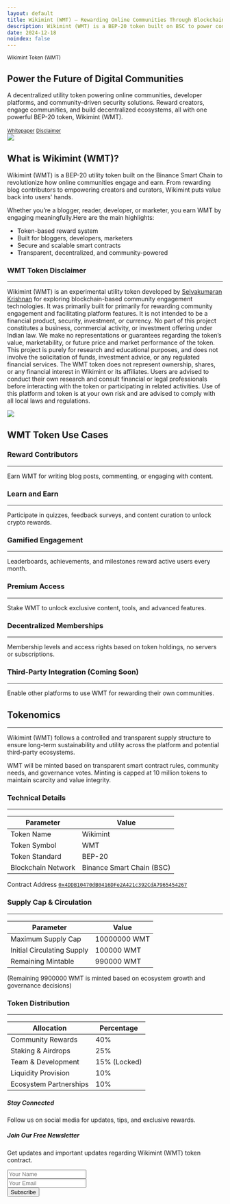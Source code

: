 ```yaml
---
layout: default
title: Wikimint (WMT) – Rewarding Online Communities Through Blockchain
description: Wikimint (WMT) is a BEP-20 token built on BSC to power content creators and communities. Earn rewards by writing, engaging, and staking. Claim your free airdrop now.
date: 2024-12-18
noindex: false
---
```

  <section class="hero bg-light py-5 mt-0">
      <div class="container">
      <div class="row">
            <div class="col-md-6 d-flex align-items-center">
                <div>
                    <small>Wikimint Token (WMT)</small>
                    <h1>Power the Future of Digital Communities</h1>
                    <p>A decentralized utility token powering online communities, developer platforms, and community-driven security solutions. Reward creators, engage communities, and build decentralized ecosystems, all with one powerful BEP-20 token, Wikimint (WMT).</p>
                    <a href="/wmt/whitepaper.pdf" target="_blank" class="btn btn-primary btn-lg"><small>Whitepaper</small></a> <a href="#disclaimer" class="btn btn-primary-outline border-primary btn-lg text-primary"><small>Disclaimer</small></a>
                </div>
            </div>
                    <div class="col-md-6">
        <img class="w-100" src="/wmt/assets/images/wikimint-wmt-token-contract-decentralized-community-management.webp"/>
        </div>
      </div>
      </div>
  </section>


  <section class="bg-light pb-5 mt-0">
      <div class="container">
             <div class="text-white bg-dark rounded-5 p-5 p-md-5">
      <div class="row">
            <div class="col-md-6">
                    <h2 class="display-6 lead fw-medium">What is Wikimint (WMT)?</h2>
                    <p>Wikimint (WMT) is a BEP-20 utility token built on the Binance Smart Chain to revolutionize how online communities engage and earn. From rewarding blog contributors to empowering creators and curators, Wikimint puts value back into users' hands.</p>
            </div>
                    <div class="col-md-6 ps-md-5">
        <p>Whether you’re a blogger, reader, developer, or marketer, you earn WMT by engaging meaningfully.Here are the main highlights:</p>
 <ul class="list-group list-group-flush">
  <li class="list-group-item ps-0 bg-transparent text-white">Token-based reward system</li>
  <li class="list-group-item ps-0 bg-transparent text-white">Built for bloggers, developers, marketers</li>
  <li class="list-group-item ps-0 bg-transparent text-white">Secure and scalable smart contracts</li>
  <li class="list-group-item ps-0 bg-transparent text-white">Transparent, decentralized, and community-powered</li>
</ul>
        </div>
      </div>
      </div>
      <div class="alert alert-warning mt-5 p-5" role="alert" id="disclaimer">
      <h3>WMT Token Disclaimer</h3><hr/>
<p>Wikimint (WMT) is an experimental utility token developed by <a href="https://sk.wikimint.com" target="_blank">Selvakumaran Krishnan</a> for exploring blockchain-based community engagement technologies. It was primarily built for primarily for rewarding community engagement and facilitating platform features. It is not intended to be a financial product, security, investment, or currency. No part of this project constitutes a business, commercial activity, or investment offering under Indian law. We make no representations or guarantees regarding the token’s value, marketability, or future price and market performance of the token. This project is purely for research and educational purposes, and does not involve the solicitation of funds, investment advice, or any regulated financial services. The WMT token does not represent ownership, shares, or any financial interest in Wikimint or its affiliates. Users are advised to conduct their own research and consult financial or legal professionals before interacting with the token or participating in related activities. Use of this platform and token is at your own risk and are advised to comply with all local laws and regulations.</p>
                        <a name="usecase"></a>

</div>
      </div>
  </section>



  <section class="py-5 mt-0">
      <div class="container">
      <div class="row">
                         <div class="col-md-6">
        <img class="w-75 mx-auto d-block sticky-top"  style="top:120px;z-index:10;" src="/wmt/assets/images/wikimint-wmt-256.webp"/>
        </div>
            <div class="col-md-6">
                    <h2 class="display-5 fw-bold lead sticky-top d-block py-3 w-100 bg-white" style="top:62px;z-index:10;"><span class="d-none">WMT</span> Token Use Cases</h2>
                    <div class="w-75">
                        <h3>Reward Contributors</h3>
                        <hr/>
                        <p>Earn WMT for writing blog posts, commenting, or engaging with content.</p>
                        <h3>Learn and Earn</h3>
                        <hr/>
                        <p>Participate in quizzes, feedback surveys, and content curation to unlock crypto rewards.</p>
                        <h3>Gamified Engagement</h3>
                        <hr/>
                        <p>Leaderboards, achievements, and milestones reward active users every month.</p>
                        <h3>Premium Access</h3>
                        <hr/>
                        <p>Stake WMT to unlock exclusive content, tools, and advanced features.</p>
                        <h3>Decentralized Memberships</h3>
                        <hr/>
                        <p>Membership levels and access rights based on token holdings, no servers or subscriptions.</p>
                        <h3>Third-Party Integration (Coming Soon)</h3>
                        <hr/>
                        <p>Enable other platforms to use WMT for rewarding their own communities.</p>
                        <a name="tokenomics"></a>
                    </div>
            </div>
      </div>
      </div>
  </section>


  <section class="bg-dark text-white py-5 mt-0">
      <div class="container">
      <div class="row">
            <div class="col-md-6">
                    <div class="sticky-top" style="top:120px;z-index:10;">
                        <h2 class="display-3 lead fw-medium">Tokenomics</h2><hr/>
                        <p>Wikimint (WMT) follows a controlled and transparent supply structure to ensure long-term sustainability and utility across the platform and potential third-party ecosystems.</p>
                        <div class="alert alert-black rounded-0 border-0 border-start border-primary border-5" role="alert">
                        <p>WMT will be minted based on transparent smart contract rules, community needs, and governance votes. Minting is capped at 10 million tokens to maintain scarcity and value integrity.</p></div>
                    </div>
            </div>
                    <div class="col-md-6 ps-md-5">
<h3>Technical Details</h3>
<hr/>

<table class="table table-dark table-hover table-transparent">
  <thead>
    <tr>
      <th scope="col">Parameter</th>
      <th scope="col">Value</th>
    </tr>
  </thead>
  <tbody>
    <tr>
      <td>Token Name</td>
      <td>Wikimint</td>
    </tr>
    <tr>
      <td>Token Symbol</td>
      <td>WMT</td>
    </tr>
    <tr>
      <td>Token Standard</td>
      <td>BEP-20</td>
    </tr>
    <tr>
      <td>Blockchain Network</td>
      <td>Binance Smart Chain (BSC)</td>
    </tr>
  </tbody>
</table>

<span class="badge text-bg-secondary fw-light mb-3">Contract Address</span>
<code class="pre d-block fs-5 text-secondary"><a href="https://bscscan.com/token/0x4DDB10470dB0416DFe2A421c392CdA7965454267" target="_blank">0x4DDB10470dB0416DFe2A421c392CdA7965454267</a></code>

<h3 class="mt-5">Supply Cap & Circulation</h3>
<hr/>
<table class="table table-dark table-hover table-transparent">
  <thead>
    <tr>
      <th scope="col">Parameter</th>
      <th scope="col">Value</th>
    </tr>
  </thead>
  <tbody>
    <tr>
      <td>Maximum Supply Cap</td>
      <td><span class="counter display-6 lead fw-bold" data-target="10000000">10000000</span> WMT</td>
    </tr>
    <tr>
      <td>Initial Circulating Supply</td>
      <td><span class="counter display-6 lead fw-bold" data-target="100000">100000</span> WMT</td>
    </tr>
    <tr>
      <td>Remaining Mintable</td>
      <td><span class="counter display-6 lead fw-bold" data-target="9900000">990000</span> WMT</td>
    </tr>

  </tbody>
</table>
<p class="d-block">(Remaining 9900000 WMT is minted based on ecosystem growth and governance decisions)</p>

<h3 class="mt-5">Token Distribution</h3>
<hr/>
<table class="table table-dark table-hover table-transparent">
  <thead>
    <tr>
      <th scope="col">Allocation</th>
      <th scope="col">Percentage</th>
    </tr>
  </thead>
  <tbody>
    <tr>
      <td>Community Rewards</td>
      <td><span class="counter" data-target="40">40</span>%</td>
    </tr>
    <tr>
      <td>Staking & Airdrops</td>
      <td><span class="counter" data-target="25">25</span>%</td>
    </tr>
    <tr>
      <td>Team & Development</td>
      <td><span class="counter" data-target="15">15</span>% (Locked)</td>
    </tr>
        <tr>
      <td>Liquidity Provision</td>
      <td><span class="counter" data-target="10">10</span>%</td>
    </tr>
    <tr>
      <td>Ecosystem Partnerships</td>
      <td><span class="counter" data-target="10">10</span>%</td>
    </tr>
  </tbody>
</table>
        </div>
      </div>
      </div>
  </section>


  <section class="bg-primary py-5 mt-0">
      <div class="container">
       <div class="bg-white my-5 rounded-5 p-5 p-md-5">
           <div class="row align-items-center">
               <!-- Left Side: Social Icons & Info -->
               <div class="col-md-6 mb-4 mb-md-0 pe-md-5">
                 <h5 class="text-uppercase">Stay Connected</h5>
                 <p>Follow us on social media for updates, tips, and exclusive rewards.</p>
                 <div class="d-flex gap-3">
            <a href="https://twitter.com/wikimint" target="_blank" class="fs-4 text-dark">
              <i class="bi bi-twitter"></i>
            </a>
            <a href="https://www.facebook.com/wikimintofficial" target="_blank" class="fs-4 text-dark">
              <i class="bi bi-facebook"></i>
            </a>
            <a href="https://www.linkedin.com/company/wikimintofficial" target="_blank" class="fs-4 text-dark">
              <i class="bi bi-linkedin"></i>
            </a>
            <a href="https://github.com/wikimint/wmt" target="_blank" class="fs-4 text-dark">
              <i class="bi bi-github"></i>
            </a>
                 </div>
               </div>
               <!-- Right Side: Subscription Form -->
               <div class="col-md-6">
                 <form action="https://www.sendsteed.com/subscribe/" class="email-form" method="post" target="_blank">
            <h5 class="mb-2">Join Our Free Newsletter</h5>
            <p class="small text-muted">Get updates and important updates regarding Wikimint (WMT) token contract.</p>
            <div class="mb-2">
              <input name="n5735" type="text" placeholder="Your Name" class="form-control bg-light" required>
            </div>
            <div class="mb-2">
              <input name="e5735" type="email" placeholder="Your Email" class="form-control bg-light" required>
            </div>
            <input name="lllid" type="hidden" value="5735" />
            <input name="lluid" type="hidden" value="selvaklnc" />
            <input name="redirect" type="hidden" value="" />
            <input name="source" type="hidden" value="" />
            <button type="submit" class="btn btn-primary float-end px-3">Subscribe</button>
                 </form>
               </div>
             </div>
       </div>
      </div>
  </section>

  <script src="/wmt/assets/js/script.js"></script>